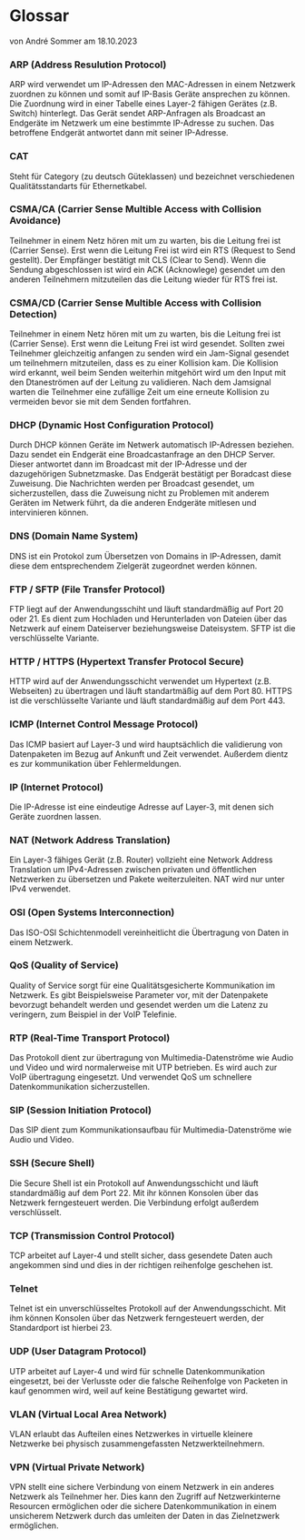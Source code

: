 # Glossar
von André Sommer am 18.10.2023

### ARP (Address Resulution Protocol)
ARP wird verwendet um IP-Adressen den MAC-Adressen in einem Netzwerk zuordnen zu können und somit auf IP-Basis Geräte ansprechen zu können. Die Zuordnung wird in einer Tabelle eines Layer-2 fähigen Gerätes (z.B. Switch) hinterlegt. Das Gerät sendet ARP-Anfragen als Broadcast an Endgeräte im Netzwerk um eine bestimmte IP-Adresse zu suchen. Das betroffene Endgerät antwortet dann mit seiner IP-Adresse.

### CAT
Steht für Category (zu deutsch Güteklassen) und bezeichnet verschiedenen Qualitätsstandarts für Ethernetkabel.

### CSMA/CA  (Carrier Sense Multible Access with Collision Avoidance)
Teilnehmer in einem Netz hören mit um zu warten, bis die Leitung frei ist (Carrier Sense). Erst wenn die Leitung Frei ist wird ein RTS (Request to Send gestellt). Der Empfänger bestätigt mit CLS (Clear to Send). Wenn die Sendung abgeschlossen ist wird ein ACK (Acknowlege) gesendet um den anderen Teilnehmern mitzuteilen das die Leitung wieder für RTS frei ist.

### CSMA/CD (Carrier Sense Multible Access with Collision Detection)
Teilnehmer in einem Netz hören mit um zu warten, bis die Leitung frei ist (Carrier Sense). Erst wenn die Leitung Frei ist wird gesendet. Sollten zwei Teilnehmer gleichzeitig anfangen zu senden wird ein Jam-Signal gesendet um teilnehmern mitzuteilen, dass es zu einer Kollision kam. Die Kollision wird erkannt, weil beim Senden weiterhin mitgehört wird um den Input mit den Dtaneströmen auf der Leitung zu validieren. Nach dem Jamsignal warten die Teilnehmer eine zufällige Zeit um eine erneute Kollision zu vermeiden bevor sie mit dem Senden fortfahren.

### DHCP (Dynamic Host Configuration Protocol)
Durch DHCP können Geräte im Netwerk automatisch IP-Adressen beziehen. Dazu sendet ein Endgerät eine Broadcastanfrage an den DHCP Server. Dieser antwortet dann im Broadcast mit der IP-Adresse und der dazugehörigen Subnetzmaske. Das Endgerät bestätigt per Boradcast diese Zuweisung. Die Nachrichten werden per Broadcast gesendet, um sicherzustellen, dass die Zuweisung nicht zu Problemen mit anderem Geräten im Netwerk führt, da die anderen Endgeräte mitlesen und intervinieren können.

### DNS (Domain Name System)
DNS ist ein Protokol zum Übersetzen von Domains in IP-Adressen, damit diese dem entsprechendem Zielgerät zugeordnet werden können.

### FTP / SFTP (File Transfer Protocol)
FTP liegt auf der Anwendungsschiht und läuft standardmäßig auf Port 20 oder 21. Es dient zum Hochladen und Herunterladen von Dateien über das Netzwerk auf einem Dateiserver beziehungsweise Dateisystem. SFTP ist die verschlüsselte Variante.

### HTTP / HTTPS (Hypertext Transfer Protocol Secure)
HTTP wird auf der Anwendungsschicht verwendet um Hypertext (z.B. Webseiten) zu übertragen und läuft standartmäßig auf dem Port 80. HTTPS ist die verschlüsselte Variante und läuft standardmäßig auf dem Port 443. 

### ICMP (Internet Control Message Protocol)
Das ICMP basiert auf Layer-3 und wird hauptsächlich die validierung von Datenpaketen im Bezug auf Ankunft und Zeit verwendet. Außerdem dientz es zur kommunikation über Fehlermeldungen.

### IP (Internet Protocol)
Die IP-Adresse ist eine eindeutige Adresse auf Layer-3, mit denen sich Geräte zuordnen lassen.

### NAT (Network Address Translation)
Ein Layer-3 fähiges Gerät (z.B. Router) vollzieht eine Network Address Translation um IPv4-Adressen zwischen privaten und öffentlichen Netzwerken zu übersetzen und Pakete weiterzuleiten. NAT wird nur unter IPv4 verwendet.

### OSI (Open Systems Interconnection)
Das ISO-OSI Schichtenmodell vereinheitlicht die Übertragung von Daten in einem Netzwerk.

### QoS (Quality of Service)
Quality of Service sorgt für eine Qualitätsgesicherte Kommunikation im Netzwerk. Es gibt Beispielsweise Parameter vor, mit der Datenpakete bevorzugt behandelt werden und gesendet werden um die Latenz zu veringern, zum Beispiel in der VoIP Telefinie.

### RTP (Real-Time Transport Protocol)
Das Protokoll dient zur übertragung von Multimedia-Datenströme wie Audio und Video und wird normalerweise mit UTP betrieben. Es wird auch zur VoIP übertragung eingesetzt. Und verwendet QoS um schnellere Datenkommunikation sicherzustellen.

### SIP (Session Initiation Protocol) 
Das SIP dient zum Kommunikationsaufbau für Multimedia-Datenströme wie Audio und Video.

### SSH (Secure Shell)
Die Secure Shell ist ein Protokoll auf Anwendungsschicht und läuft standardmäßig auf dem Port 22. Mit ihr können Konsolen über das Netzwerk ferngesteuert werden. Die Verbindung erfolgt außerdem verschlüsselt.

### TCP (Transmission Control Protocol)
TCP arbeitet auf Layer-4 und stellt sicher, dass gesendete Daten auch angekommen sind und dies in der richtigen reihenfolge geschehen ist.

### Telnet
Telnet ist ein unverschlüsseltes Protokoll auf der Anwendungsschicht. Mit ihm können Konsolen über das Netzwerk ferngesteuert werden, der Standardport ist hierbei 23.

### UDP (User Datagram Protocol)
UTP arbeitet auf Layer-4 und wird für schnelle Datenkommunikation eingesetzt, bei der Verlusste oder die falsche Reihenfolge von Packeten in kauf genommen wird, weil auf keine Bestätigung gewartet wird.

### VLAN (Virtual Local Area Network)
VLAN erlaubt das Aufteilen eines Netzwerkes in virtuelle kleinere Netzwerke bei physisch zusammengefassten Netzwerkteilnehmern.

### VPN (Virtual Private Network)
VPN stellt eine sichere Verbindung von einem Netzwerk in ein anderes Netzwerk als Teilnehmer her. Dies kann den Zugriff auf Netzwerkinterne Resourcen ermöglichen oder die sichere Datenkommunikation in einem unsicherem Netzwerk durch das umleiten der Daten in das Zielnetzwerk ermöglichen.
